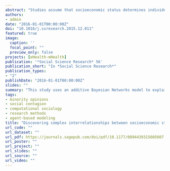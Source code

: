 ```yaml
---
abstract: "Studies assume that socioeconomic status determines individuals’ states of health, but how does health determine socioeconomic status? And how does this association vary depending on contextual differences? To answer this question, our study uses an additive Bayesian Networks model to explain the complex interrelationships between health and socioeconomic determinants using complex and messy data. This model has been used to find the most probable structure in a network to describe the interdependence of these factors in five European welfare state regimes. The advantage of this study is that it offers a specific picture to describe the complex interrelationship between socioeconomic determinants and health, producing a network that is controlled by socio-demographic factors such as gender and age. The present work provides a general framework to describe and understand the complex association between socioeconomic determinants and health."
authors:
- admin
date: "2016-01-01T00:00:00Z"
doi: "10.1016/j.ssresearch.2015.12.011"
featured: true
image:
  caption: ''
  focal_point: ""
  preview_only: false
projects: [eHealth-mHealth]
publication: '*Social Science Research* 56'
publication_short: "In *Social Science Research*"
publication_types:
- "2"
publishDate: "2016-01-01T00:00:00Z"
slides: ""
summary: "This study uses an additive Bayesian Networks model to explain the complex interrelationships between health and socioeconomic determinants using complex and messy data."
tags:
- minority opinions
- social contagion
- computational sociology
- research methods
- agent-based modeling
title: "Discovering complex interrelationships between socioeconomic status and health in Europe: A case study applying Bayesian Networksn"
url_code: ""
url_dataset: ""
url_pdf: https://journals.sagepub.com/doi/pdf/10.1177/0894439315605607
url_poster: ""
url_project: ""
url_slides: ""
url_source: ""
url_video: ""
---
```

